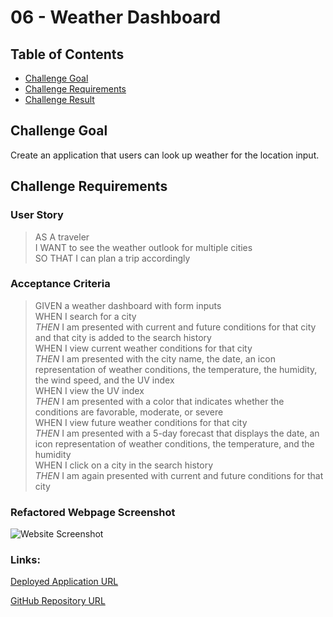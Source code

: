 # 06 - Weather Dashboard

## Table of Contents
* [Challenge Goal](#challenge-goal)
* [Challenge Requirements](#challenge-requirements)
* [Challenge Result](#challenge-result)

## Challenge Goal
Create an application that users can look up weather for the location input.

## Challenge Requirements

### User Story
>AS A traveler <br>
>I WANT to see the weather outlook for multiple cities <br>
>SO THAT I can plan a trip accordingly <br>

### Acceptance Criteria
>GIVEN a weather dashboard with form inputs <br>
>WHEN I search for a city <br>
>*THEN* I am presented with current and future conditions for that city and that city is added to the search history <br>
>WHEN I view current weather conditions for that city <br>
*THEN* I am presented with the city name, the date, an icon representation of weather conditions, the temperature, the humidity, the wind speed, and the UV index <br>
>WHEN I view the UV index <br>
*THEN* I am presented with a color that indicates whether the conditions are favorable, moderate, or severe <br>
>WHEN I view future weather conditions for that city <br>
*THEN* I am presented with a 5-day forecast that displays the date, an icon representation of weather conditions, the temperature, and the humidity <br>
>WHEN I click on a city in the search history <br>
*THEN* I am again presented with current and future conditions for that city <br>

### Refactored Webpage Screenshot
![Website Screenshot]()

### Links:
[Deployed Application URL]()

[GitHub Repository URL]()